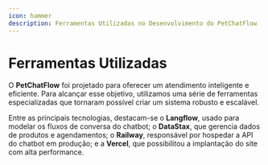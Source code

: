 ```yaml
---
icon: hammer
description: Ferramentas Utilizadas no Desenvolvimento do PetChatFlow
---
```


# Ferramentas Utilizadas

O **PetChatFlow** foi projetado para oferecer um atendimento inteligente e eficiente. Para alcançar esse objetivo, utilizamos uma série de ferramentas especializadas que tornaram possível criar um sistema robusto e escalável.

Entre as principais tecnologias, destacam-se o **Langflow**, usado para modelar os fluxos de conversa do chatbot; o **DataStax**, que gerencia dados de produtos e agendamentos; o **Railway**, responsável por hospedar a API do chatbot em produção; e a **Vercel**, que possibilitou a implantação do site com alta performance.
